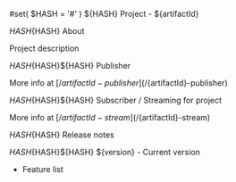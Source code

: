 #set( $HASH = '#' )
${HASH} Project - ${artifactId}

${HASH}${HASH} About

Project description

${HASH}${HASH}${HASH} Publisher

More info at [/${artifactId}-publisher](/${artifactId}-publisher)

${HASH}${HASH}${HASH} Subscriber / Streaming for project

More info at [/${artifactId}-stream](/${artifactId}-stream)

${HASH}${HASH} Release notes

${HASH}${HASH}${HASH} ${version} - Current version

* Feature list